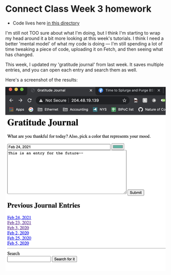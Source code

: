 # Connect Class Week 3 homework

* Code lives here [in this directory](https://github.com/lynneyun/ConnectClass/tree/main/week3)

I'm still not TOO sure about what I'm doing, but I think I'm starting to wrap my head around it a bit more looking at this week's tutorials. I think I need a better 'mental model' of what my code is doing — I'm still spending a lot of time tweaking a piece of code, uploading it on Fetch, and then seeing what has changed.

This week, I updated my 'gratitude journal' from last week. It saves multiple entries, and you can open each entry and search them as well.

Here's a screenshot of the results:

![img](screenshot.png)
